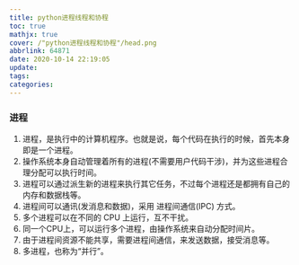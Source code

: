 ```yaml
---
title: python进程线程和协程
toc: true
mathjx: true
cover: /"python进程线程和协程"/head.png
abbrlink: 64871
date: 2020-10-14 22:19:05
update:
tags:
categories:
---
```


### 进程
1. 进程，是执行中的计算机程序。也就是说，每个代码在执行的时候，首先本身即是一个进程。
2. 操作系统本身自动管理着所有的进程(不需要用户代码干涉)，并为这些进程合理分配可以执行时间。
3. 进程可以通过派生新的进程来执行其它任务，不过每个进程还是都拥有自己的内存和数据栈等。
4. 进程间可以通讯(发消息和数据)，采用 进程间通信(IPC) 方式。
5. 多个进程可以在不同的 CPU 上运行，互不干扰。
6. 同一个CPU上，可以运行多个进程，由操作系统来自动分配时间片。
7. 由于进程间资源不能共享，需要进程间通信，来发送数据，接受消息等。
8. 多进程，也称为“并行”。
